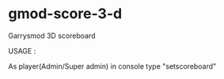 gmod-score-3-d
==============

Garrysmod 3D scoreboard

USAGE :

As player(Admin/Super admin) in console type "setscoreboard"
